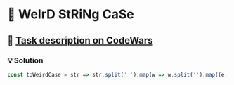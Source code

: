# 📝 WeIrD StRiNg CaSe

## 🔗 [Task description on CodeWars](https://www.codewars.com/kata/52b757663a95b11b3d00062d)

### 💡 Solution

```javascript
const toWeirdCase = str => str.split(' ').map(w => w.split('').map((e, i) => i % 2 === 0 ? e.toUpperCase() : e.toLowerCase()).join('')).join(' ');
```
